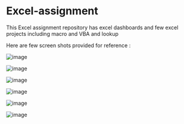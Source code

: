# Excel-assignment
This Excel assignment repository has excel dashboards and few excel projects including macro and VBA and lookup

Here are few screen shots provided for reference :

![image](https://github.com/SakshiTalware098/Excel-assignment/assets/100411378/c9f57985-c2f1-48f1-b060-570bc75188ca)

![image](https://github.com/SakshiTalware098/Excel-assignment/assets/100411378/f6447c5a-aa18-4cd6-a72c-1b2d75372166)

![image](https://github.com/SakshiTalware098/Excel-assignment/assets/100411378/76482d51-0aac-4798-ac98-4f03d3ff933b)

![image](https://github.com/SakshiTalware098/Excel-assignment/assets/100411378/b57c9c8d-40e6-4e4f-a7fa-17c117965958)

![image](https://github.com/SakshiTalware098/Excel-assignment/assets/100411378/bedfdd78-10f5-401a-9bc7-198df8171ec2)

![image](https://github.com/SakshiTalware098/Excel-assignment/assets/100411378/3f75a1f7-5aa7-41a2-9d2a-f2ae94200733)
